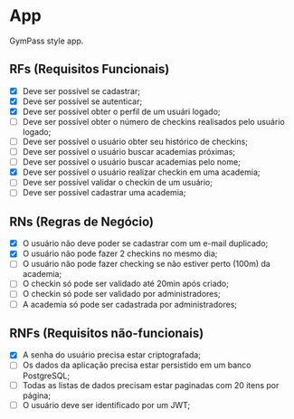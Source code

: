 # App

GymPass style app.

## RFs (Requisitos Funcionais)

- [x] Deve ser possível se cadastrar;
- [x] Deve ser possível se autenticar;
- [x] Deve ser possível obter o perfil de um usuári logado;
- [ ] Deve ser possível obter o número de checkins realisados pelo usuário logado;
- [ ] Deve ser possível o usuário obter seu histórico de checkins;
- [ ] Deve ser possível o usuário buscar academias próximas;
- [ ] Deve ser possível o usuário buscar academias pelo nome;
- [x] Deve ser possível o usuário realizar checkin em uma academia;
- [ ] Deve ser possível validar o checkin de um usuário;
- [ ] Deve ser possível cadastrar uma academia;

## RNs (Regras de Negócio)

- [x] O usuário não deve poder se cadastrar com um e-mail duplicado;
- [x] O usuário não pode fazer 2 checkins no mesmo dia;
- [ ] O usuário não pode fazer checking se não estiver perto (100m) da academia;
- [ ] O checkin só pode ser validado até 20min após criado;
- [ ] O checkin só pode ser validado por administradores;
- [ ] A academia só pode ser cadastrada por administradores;

## RNFs (Requisitos não-funcionais)

- [x] A senha do usuário precisa estar criptografada;
- [ ] Os dados da aplicação precisa estar persistido em um banco PostgreSQL;
- [ ] Todas as listas de dados precisam estar paginadas com 20 itens por página;
- [ ] O usuário deve ser identificado por um JWT;
